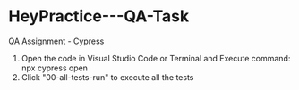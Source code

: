# HeyPractice---QA-Task
QA Assignment - Cypress

1. Open the code in Visual Studio Code or Terminal and Execute command: npx cypress open
2. Click "00-all-tests-run" to execute all the tests
